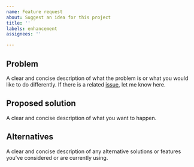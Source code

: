 ```yaml
---
name: Feature request
about: Suggest an idea for this project
title: ''
labels: enhancement
assignees: ''

---
```


## Problem
A clear and concise description of what the problem is or what you would like
to do differently. If there is a related
[issue](https://github.com/howmanysmall/AvatarLoader/issues), let me know here.

## Proposed solution
A clear and concise description of what you want to happen.

## Alternatives
A clear and concise description of any alternative solutions or features
you've considered or are currently using.